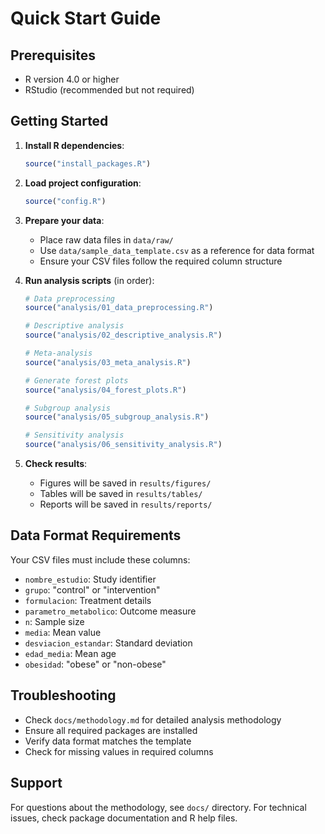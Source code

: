 # Quick Start Guide

## Prerequisites

- R version 4.0 or higher
- RStudio (recommended but not required)

## Getting Started

1. **Install R dependencies**:
   ```r
   source("install_packages.R")
   ```

2. **Load project configuration**:
   ```r
   source("config.R")
   ```

3. **Prepare your data**:
   - Place raw data files in `data/raw/`
   - Use `data/sample_data_template.csv` as a reference for data format
   - Ensure your CSV files follow the required column structure

4. **Run analysis scripts** (in order):
   ```r
   # Data preprocessing
   source("analysis/01_data_preprocessing.R")
   
   # Descriptive analysis
   source("analysis/02_descriptive_analysis.R")
   
   # Meta-analysis
   source("analysis/03_meta_analysis.R")
   
   # Generate forest plots
   source("analysis/04_forest_plots.R")
   
   # Subgroup analysis
   source("analysis/05_subgroup_analysis.R")
   
   # Sensitivity analysis
   source("analysis/06_sensitivity_analysis.R")
   ```

5. **Check results**:
   - Figures will be saved in `results/figures/`
   - Tables will be saved in `results/tables/`
   - Reports will be saved in `results/reports/`

## Data Format Requirements

Your CSV files must include these columns:
- `nombre_estudio`: Study identifier
- `grupo`: "control" or "intervention"
- `formulacion`: Treatment details
- `parametro_metabolico`: Outcome measure
- `n`: Sample size
- `media`: Mean value
- `desviacion_estandar`: Standard deviation
- `edad_media`: Mean age
- `obesidad`: "obese" or "non-obese"

## Troubleshooting

- Check `docs/methodology.md` for detailed analysis methodology
- Ensure all required packages are installed
- Verify data format matches the template
- Check for missing values in required columns

## Support

For questions about the methodology, see `docs/` directory.
For technical issues, check package documentation and R help files.